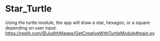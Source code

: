# Star_Turtle
Using the turtle module, the app will draw a star, hexagon, or a square depending on user input.
https://replit.com/@JudithMagee/GetCreativeWithTurtleModule#main.py
